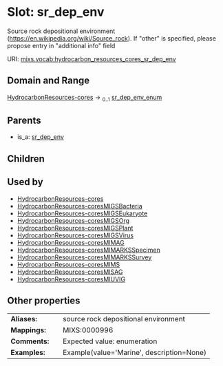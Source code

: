 
# Slot: sr_dep_env


Source rock depositional environment (https://en.wikipedia.org/wiki/Source_rock). If "other" is specified, please propose entry in "additional info" field

URI: [mixs.vocab:hydrocarbon_resources_cores_sr_dep_env](https://w3id.org/mixs/vocab/hydrocarbon_resources_cores_sr_dep_env)


## Domain and Range

[HydrocarbonResources-cores](HydrocarbonResources-cores.md) &#8594;  <sub>0..1</sub> [sr_dep_env_enum](sr_dep_env_enum.md)

## Parents

 *  is_a: [sr_dep_env](sr_dep_env.md)

## Children


## Used by

 * [HydrocarbonResources-cores](HydrocarbonResources-cores.md)
 * [HydrocarbonResources-coresMIGSBacteria](HydrocarbonResources-coresMIGSBacteria.md)
 * [HydrocarbonResources-coresMIGSEukaryote](HydrocarbonResources-coresMIGSEukaryote.md)
 * [HydrocarbonResources-coresMIGSOrg](HydrocarbonResources-coresMIGSOrg.md)
 * [HydrocarbonResources-coresMIGSPlant](HydrocarbonResources-coresMIGSPlant.md)
 * [HydrocarbonResources-coresMIGSVirus](HydrocarbonResources-coresMIGSVirus.md)
 * [HydrocarbonResources-coresMIMAG](HydrocarbonResources-coresMIMAG.md)
 * [HydrocarbonResources-coresMIMARKSSpecimen](HydrocarbonResources-coresMIMARKSSpecimen.md)
 * [HydrocarbonResources-coresMIMARKSSurvey](HydrocarbonResources-coresMIMARKSSurvey.md)
 * [HydrocarbonResources-coresMIMS](HydrocarbonResources-coresMIMS.md)
 * [HydrocarbonResources-coresMISAG](HydrocarbonResources-coresMISAG.md)
 * [HydrocarbonResources-coresMIUVIG](HydrocarbonResources-coresMIUVIG.md)

## Other properties

|  |  |  |
| --- | --- | --- |
| **Aliases:** | | source rock depositional environment |
| **Mappings:** | | MIXS:0000996 |
| **Comments:** | | Expected value: enumeration |
| **Examples:** | | Example(value='Marine', description=None) |

